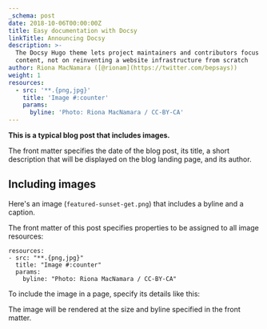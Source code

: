 ```yaml
---
_schema: post
date: 2018-10-06T00:00:00Z
title: Easy documentation with Docsy
linkTitle: Announcing Docsy
description: >-
  The Docsy Hugo theme lets project maintainers and contributors focus on
  content, not on reinventing a website infrastructure from scratch
author: Riona MacNamara ([@rionam](https://twitter.com/bepsays))
weight: 1
resources:
  - src: '**.{png,jpg}'
    title: 'Image #:counter'
    params:
      byline: 'Photo: Riona MacNamara / CC-BY-CA'
---
```

**This is a typical blog post that includes images.**

The front matter specifies the date of the blog post, its title, a short description that will be displayed on the blog landing page, and its author.

## Including images

Here's an image (`featured-sunset-get.png`) that includes a byline and a caption.

The front matter of this post specifies properties to be assigned to all image resources:

```
resources:
- src: "**.{png,jpg}"
  title: "Image #:counter"
  params:
    byline: "Photo: Riona MacNamara / CC-BY-CA"
```

To include the image in a page, specify its details like this:

The image will be rendered at the size and byline specified in the front matter.
